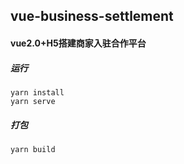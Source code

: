 ## vue-business-settlement

#### vue2.0+H5搭建商家入驻合作平台

##### 运行
```
yarn install
yarn serve
```

##### 打包
```
yarn build
```
